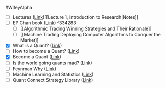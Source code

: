 #WifeyAlpha 

- [ ] Lectures ([Link](https://gist.github.com/ih2502mk/50d8f7feb614c8676383431b056f4291))[[Lecture 1, Introduction to Research|Notes]]
- [ ] EP Chan book ([Link](https://epchan.com/books/)) ^334283
	- [ ] [[Algorithmic Trading Winning Strategies and Their Rationale]]
	- [ ] [[Machine Trading Deploying Computer Algorithms to Conquer the Market]]
- [x] What is a Quant? ([Link](https://www.youtube.com/watch?v=lG_OBZocF3E&ab_channel=Quantopian))
- [ ] How to become a Quant? ([Link](https://www.youtube.com/watch?v=84n36iPhIFc&ab_channel=Quantopian))
- [x] Become a Quant ([Link](https://www.youtube.com/watch?v=r-BfEuSE5C8&ab_channel=Quantopian))
- [ ] Is the world going quants mad? ([Link](https://www.youtube.com/watch?v=ZNqkyKNobLE&ab_channel=TheOpenUniversityBusinessSchool))
- [ ] Feynman Why ([Link](https://www.youtube.com/watch?v=36GT2zI8lVA&ab_channel=firewalker))
- [ ] Machine Learning and Statistics ([Link](https://www.youtube.com/watch?v=KWXMDycs9HQ&ab_channel=ThomasWiecki))
- [ ] Quant Connect Strategy Library ([Link](https://www.quantconnect.com/tutorials/strategy-library/strategy-library))